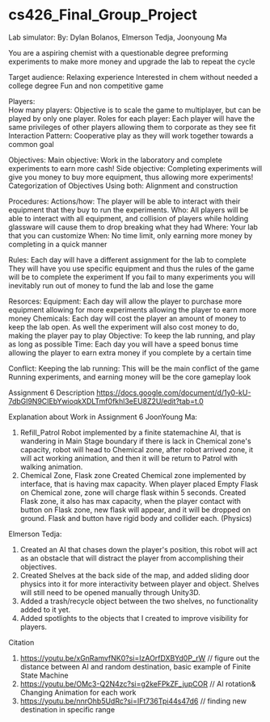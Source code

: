 # cs426_Final_Group_Project
Lab simulator:
  By: Dylan Bolanos, Elmerson Tedja, Joonyoung Ma

You are a aspiring chemist with a questionable degree preforming experiments to make more money and upgrade the lab to repeat the cycle

Target audience:
  Relaxing experience 
  Interested in chem without needed a college degree
  Fun and non competitive game

Players:  
  How many players:
    Objective is to scale the game to multiplayer, but can be played by only one player.
  Roles for each player:
    Each player will have the same privileges of other players allowing them to corporate as they see fit
  Interaction Pattern:
    Cooperative play as they will work together towards a common goal

Objectives:
  Main objective:
    Work in the laboratory and complete experiments to earn more cash!
  Side objective:
    Completing experiments will give you money to buy more equipment, thus allowing more experiments!
  Categorization of Objectives
    Using both: Alignment and construction 

Procedures:
  Actions/how:
    The player will be able to interact with their equipment that they buy to run the experiments. 
  Who:
    All players will be able to interact with all equipment, and collision of players while holding glassware will cause them to drop breaking what they had
  Where:
    Your lab that you can customize
  When: 
    No time limit, only earning more money by completing in a quick manner

Rules:
  Each day will have a different assignment for the lab to complete
  They will have you use specific equipment and thus the rules of the game will be to complete the experiment
  If you fail to many experiments you will inevitably run out of money to fund the lab and lose the game

Resorces:
  Equipment:
    Each day will allow the player to purchase more equipment allowing for more experiments allowing the player to earn more money
  Chemicals:
    Each day will cost the player an amount of money to keep the lab open. As well the experiment will also cost money to do, making the player pay to play
  Objective:
    To keep the lab running, and play as long as possible 
  Time: 
    Each day you will have a speed bonus time allowing the player to earn extra money if you complete by a certain time

Conflict:
  Keeping the lab running:
    This will be the main conflict of the game
    Running experiments, and earning money will be the core gameplay look



Assignment 6
Description
https://docs.google.com/document/d/1y0-kU-7dbGl9N9CIEbYwioqkXDLTmf0fkhl3eEU8Z2U/edit?tab=t.0 


Explanation about Work in Assignment 6
JoonYoung Ma:
1) Refill_Patrol Robot implemented by a finite statemachine AI, that is wandering in Main Stage boundary
   if there is lack in Chemical zone's capacity, robot will head to Chemical zone, after robot arrived zone, it will act    working animation, and then it will be return to Patrol with walking animation.
2) Chemical Zone, Flask zone
   Created Chemical zone implemented by interface, that is having max capacity. When player placed Empty Flask on Chemical zone, zone will charge flask within 5 seconds.
   Created Flask zone, it also has max capacity, when the player contact with button on Flask zone, new flask will appear, and it will be dropped on ground. Flask and button have rigid body and collider each. (Physics)

Elmerson Tedja:
1) Created an AI that chases down the player's position, this robot will act as an obstacle that will distract the player from accomplishing their objectives.
2) Created Shelves at the back side of the map, and added sliding door physics into it for more interactivity between player and object. Shelves will still need to be opened manually through Unity3D.
3) Added a trash/recycle object between the two shelves, no functionality added to it yet.
4) Added spotlights to the objects that I created to improve visibility for players.











Citation
1) https://youtu.be/xGnRamvfNK0?si=IzAOrfDXBYd0P_rW    // figure out the distance between AI and random destination, basic example of Finite State Machine
2) https://youtu.be/OMc3-Q2N4zc?si=g2keFPkZF_jupCOR    // AI rotation& Changing Animation for each work
3) https://youtu.be/nnrOhb5UdRc?si=IFt736Tpi44s47d6    // finding new destination in specific range
